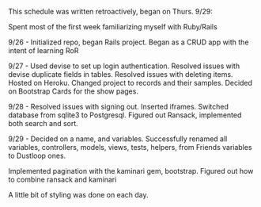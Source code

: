 This schedule was written retroactively, began on Thurs. 9/29:

Spent most of the first week familiarizing myself with Ruby/Rails

9/26 - Initialized repo, began Rails project. Began as a CRUD app with the intent of learning RoR

9/27 - Used devise to set up login authentication. Resolved issues with devise duplicate fields in tables. Resolved issues with deleting items. Hosted on Heroku. Changed project to records and their samples. Decided on Bootstrap Cards for the show pages.

9/28 - Resolved issues with signing out. Inserted iframes. Switched database from sqlite3 to Postgresql. Figured out Ransack, implemented both search and sort.

9/29 - Decided on a name, and variables. Successfully renamed all variables, controllers, models, views, tests, helpers, from Friends variables to Dustloop ones. 

Implemented pagination with the kaminari gem, bootstrap. Figured out how to combine ransack and kaminari 

A little bit of styling was done on each day.